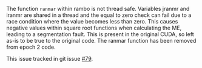 The function `ranmar` within rambo is not thread safe. Variables jranmr and iranmr are shared in a thread and the equal to zero check can fail due to a race condition where the value becomes less than zero. This causes negative values within square root functions when calculating the ME, leading to a segmentation fault. This is present in the original CUDA, so left as-is to be true to the original code. The ranmar function has been removed from epoch 2 code.

This issue tracked in git issue [#79](https://github.com/madgraph5/madgraph4gpu/issues/79).